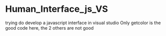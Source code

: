 # Human_Interface_js_VS
trying do develop a javascript interface in visual studio
Only getcolor is the good code here, the 2 others are not good
